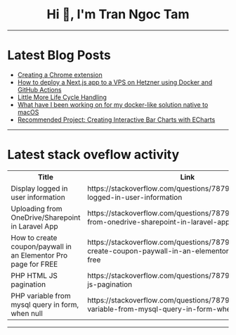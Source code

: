 <h1 align="center">Hi 👋, I'm Tran Ngoc Tam</h1>

---

# Latest Blog Posts 
<!-- BLOG-POST-LIST:START -->
- [Creating a Chrome extension](https://dev.to/sh20raj/creating-a-chrome-extension-nc9)
- [How to deploy a Next.js app to a VPS on Hetzner using Docker and GitHub Actions](https://dev.to/prudkohliad/how-to-deploy-a-nextjs-app-to-a-vps-on-hetzner-using-docker-and-github-actions-55ch)
- [Little More Life Cycle Handling](https://dev.to/andrious/little-more-life-cycle-handling-1fp0)
- [What have I been working on for my docker-like solution native to macOS](https://dev.to/okerew/what-have-i-been-working-on-for-my-docker-like-solution-native-to-macos-256g)
- [Recommended Project: Creating Interactive Bar Charts with ECharts](https://dev.to/labex/recommended-project-creating-interactive-bar-charts-with-echarts-5ge9)
<!-- BLOG-POST-LIST:END -->

---

# Latest stack oveflow activity
<table>
  <tr><th>Title</th><th>Link</th></tr>
  <!-- STACKOVERFLOW:START --><tr><td>Display logged in user information</td><td>https://stackoverflow.com/questions/78798904/display-logged-in-user-information</td></tr><tr><td>Uploading from OneDrive/Sharepoint in Laravel App</td><td>https://stackoverflow.com/questions/78798867/uploading-from-onedrive-sharepoint-in-laravel-app</td></tr><tr><td>How to create coupon/paywall in an Elementor Pro page for FREE</td><td>https://stackoverflow.com/questions/78798858/how-to-create-coupon-paywall-in-an-elementor-pro-page-for-free</td></tr><tr><td>PHP HTML JS pagination</td><td>https://stackoverflow.com/questions/78798856/php-html-js-pagination</td></tr><tr><td>PHP variable from mysql query in form, when null</td><td>https://stackoverflow.com/questions/78798812/php-variable-from-mysql-query-in-form-when-null</td></tr><!-- STACKOVERFLOW:END -->
</table>

---


